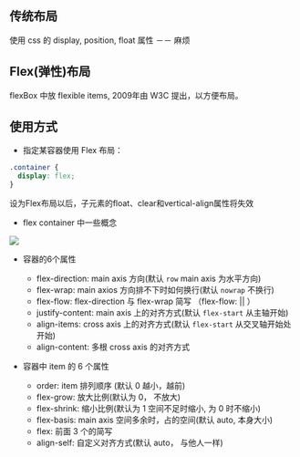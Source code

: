 ## 传统布局

使用 css 的 display, position, float 属性 －－ 麻烦

## Flex(弹性)布局 

flexBox 中放 flexible items, 2009年由 W3C 提出，以方便布局。

## 使用方式

- 指定某容器使用 Flex 布局：

```css
.container {
  display: flex;
}
```
设为Flex布局以后，子元素的float、clear和vertical-align属性将失效

- flex container 中一些概念

![](http://www.ruanyifeng.com/blogimg/asset/2015/bg2015071004.png)

- 容器的6个属性

  - flex-direction: main axis 方向(默认 `row` main axis 为水平方向)
  - flex-wrap: main axios 方向排不下时如何换行(默认 `nowrap` 不换行)
  - flex-flow: flex-direction 与 flex-wrap 简写 （flex-flow: <flex-direction> || <flex-wrap>）
  - justify-content: main axis 上的对齐方式(默认 `flex-start` 从主轴开始)
  - align-items: cross axis 上的对齐方式(默认 `flex-start` 从交叉轴开始处开始)
  - align-content: 多根 cross axis 的对齐方式

- 容器中 item 的 6 个属性

  - order: item 排列顺序 (默认 0 越小，越前)
  - flex-grow: 放大比例(默认为 0， 不放大)
  - flex-shrink: 缩小比例(默认为 1 空间不足时缩小, 为 0 时不缩小)
  - flex-basis: main axis 空间多余时，占的空间(默认 auto, 本身大小)
  - flex: 前面 3 个的简写
  - align-self: 自定义对齐方式(默认 auto， 与他人一样)

